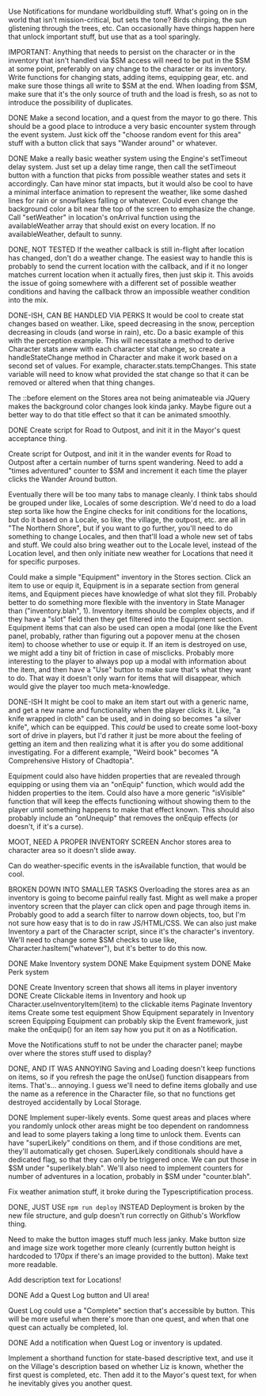 Use Notifications for mundane worldbuilding stuff. What's going on in the world that isn't mission-critical, but sets the tone? Birds chirping, the sun glistening through the trees, etc. Can occasionally have things happen here that unlock important stuff, but use that as a tool sparingly.

IMPORTANT: Anything that needs to persist on the character or in the inventory that isn't handled via $SM access will need to be put in the $SM at some point, preferably on any change to the character or its inventory. Write functions for changing stats, adding items, equipping gear, etc. and make sure those things all write to $SM at the end. When loading from $SM, make sure that it's the only source of truth and the load is fresh, so as not to introduce the possibility of duplicates.

DONE Make a second location, and a quest from the mayor to go there. This should be a good place to introduce a very basic encounter system through the event system. Just kick off the "choose random event for this area" stuff with a button click that says "Wander around" or whatever.

DONE Make a really basic weather system using the Engine's setTimeout delay system. Just set up a delay time range, then call the setTimeout button with a function that picks from possible weather states and sets it accordingly. Can have minor stat impacts, but it would also be cool to have a minimal interface animation to represent the weather, like some dashed lines for rain or snowflakes falling or whatever. Could even change the background color a bit near the top of the screen to emphasize the change. Call "setWeather" in location's onArrival function using the availableWeather array that should exist on every location. If no availableWeather, default to sunny.

DONE, NOT TESTED If the weather callback is still in-flight after location has changed, don't do a weather change. The easiest way to handle this is probably to send the current location with the callback, and if it no longer matches current location when it actually fires, then just skip it. This avoids the issue of going somewhere with a different set of possible weather conditions and having the callback throw an impossible weather condition into the mix.

DONE-ISH, CAN BE HANDLED VIA PERKS It would be cool to create stat changes based on weather. Like, speed decreasing in the snow, perception decreasing in clouds (and worse in rain), etc. Do a basic example of this with the perception example. This will necessitate a method to derive Character stats anew with each character stat change, so create a handleStateChange method in Character and make it work based on a second set of values. For example, character.stats.tempChanges. This state variable will need to know what provided the stat change so that it can be removed or altered when that thing changes.

The ::before element on the Stores area not being animateable via JQuery makes the background color changes look kinda janky. Maybe figure out a better way to do that title effect so that it can be animated smoothly.

DONE Create script for Road to Outpost, and init it in the Mayor's quest acceptance thing.

Create script for Outpost, and init it in the wander events for Road to Outpost after a certain number of turns spent wandering. Need to add a "times adventured" counter to $SM and increment it each time the player clicks the Wander Around button.

Eventually there will be too many tabs to manage cleanly. I think tabs should be grouped under like, Locales of some description. We'd need to do a load step sorta like how the Engine checks for init conditions for the locations, but do it based on a Locale, so like, the village, the outpost, etc. are all in "The Northern Shore", but if you want to go further, you'll need to do something to change Locales, and then that'll load a whole new set of tabs and stuff. We could also bring weather out to the Locale level, instead of the Location level, and then only initiate new weather for Locations that need it for specific purposes.

Could make a simple "Equipment" inventory in the Stores section. Click an item to use or equip it, Equipment is in a separate section from general items, and Equipment pieces have knowledge of what slot they fill. Probably better to do something more flexible with the inventory in State Manager than ("inventory.blah", 1). Inventory items should be complex objects, and if they have a "slot" field then they get filtered into the Equipment section. Equipment items that can also be used can open a modal (one like the Event panel, probably, rather than figuring out a popover menu at the chosen item) to choose whether to use or equip it. If an item is destroyed on use, we might add a tiny bit of friction in case of misclicks. Probably more interesting to the player to always pop up a modal with information about the item, and then have a "Use" button to make sure that's what they want to do. That way it doesn't only warn for items that will disappear, which would give the player too much meta-knowledge.

DONE-ISH It might be cool to make an item start out with a generic name, and get a new name and functionality when the player clicks it. Like, "a knife wrapped in cloth" can be used, and in doing so becomes "a silver knife", which can be equipped. This *could* be used to create some loot-boxy sort of drive in players, but I'd rather it just be more about the feeling of getting an item and then realizing what it is after you do some additional investigating. For a different example, "Weird book" becomes "A Comprehensive History of Chadtopia". 

Equipment could also have hidden properties that are revealed through equipping or using them via an "onEquip" function, which would add the hidden properties to the item. Could also have a more generic "isVisible" function that will keep the effects functioning without showing them to the player until something happens to make that effect known. This should also probably include an "onUnequip" that removes the onEquip effects (or doesn't, if it's a curse).

MOOT, NEED A PROPER INVENTORY SCREEN Anchor stores area to character area so it doesn't slide away.

Can do weather-specific events in the isAvailable function, that would be cool.

BROKEN DOWN INTO SMALLER TASKS Overloading the stores area as an inventory is going to become painful really fast. Might as well make a proper inventory screen that the player can click open and page through items in. Probably good to add a search filter to narrow down objects, too, but I'm not sure how easy that is to do in raw JS/HTML/CSS. We can also just make Inventory a part of the Character script, since it's the character's inventory. We'll need to change some $SM checks to use like, Character.hasItem("whatever"), but it's better to do this now.

DONE Make Inventory system
DONE Make Equipment system
DONE Make Perk system

DONE Create Inventory screen that shows all items in player inventory
DONE Create Clickable items in Inventory and hook up Character.useInventoryItem(item) to the clickable items
Paginate Inventory items
Create some test equipment
Show Equipment separately in Inventory screen
Equipping Equipment can probably skip the Event framework, just make the onEquip() for an item say how you put it on as a Notification.

Move the Notifications stuff to not be under the character panel; maybe over where the stores stuff used to display?

DONE, AND IT WAS ANNOYING Saving and Loading doesn't keep functions on items, so if you refresh the page the onUse() function disappears from items. That's... annoying. I guess we'll need to define items globally and use the name as a reference in the Character file, so that no functions get destroyed accidentally by Local Storage.

DONE Implement super-likely events. Some quest areas and places where you randomly unlock other areas might be too dependent on randomness and lead to some players taking a long time to unlock them. Events can have "superLikely" conditions on them, and if those conditions are met, they'll automatically get chosen. SuperLikely conditionals should have a dedicated flag, so that they can only be triggered once. We can put those in $SM under "superlikely.blah". We'll also need to implement counters for number of adventures in a location, probably in $SM under "counter.blah".

Fix weather animation stuff, it broke during the Typescriptification process.

DONE, JUST USE `npm run deploy` INSTEAD Deployment is broken by the new file structure, and gulp doesn't run correctly on Github's Workflow thing. 

Need to make the button images stuff much less janky. Make button size and image size work together more cleanly (currently button height is hardcoded to 170px if there's an image provided to the button). Make text more readable.

Add description text for Locations!

DONE Add a Quest Log button and UI area!

Quest Log could use a "Complete" section that's accessible by button. This will be more useful when there's more than one quest, and when that one quest can actually be completed, lol.

DONE Add a notification when Quest Log or inventory is updated.

Implement a shorthand function for state-based descriptive text, and use it on the Village's description based on whether Liz is known, whether the first quest is completed, etc. Then add it to the Mayor's quest text, for when he inevitably gives you another quest.